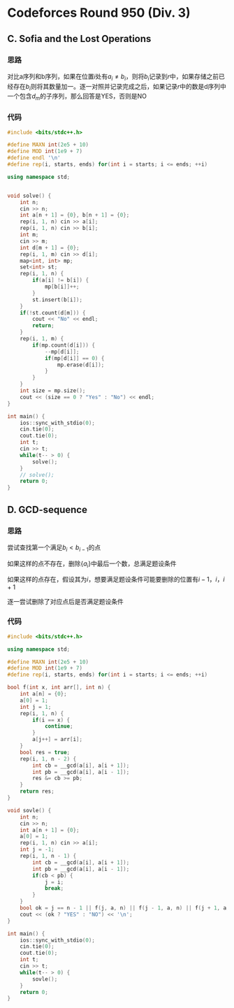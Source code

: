 # Codeforces Round 950 (Div. 3)
## C. Sofia and the Lost Operations
### 思路

对比a序列和b序列，如果在位置$i$处有$a_i \neq b_i$​，则将$b_i$记录到$r$中，如果存储之前已经存在$b_i$​​​则将其数量加一。逐一对照并记录完成之后，如果记录$r$​中的数是d序列中一个包含$d_m$​​的子序列，那么回答是YES，否则是NO

### 代码

```c++
#include <bits/stdc++.h>

#define MAXN int(2e5 + 10)
#define MOD int(1e9 + 7)
#define endl '\n'
#define rep(i, starts, ends) for(int i = starts; i <= ends; ++i)

using namespace std;


void solve() {
    int n;
    cin >> n;
    int a[n + 1] = {0}, b[n + 1] = {0};
    rep(i, 1, n) cin >> a[i];
    rep(i, 1, n) cin >> b[i];
    int m;
    cin >> m;
    int d[m + 1] = {0};
    rep(i, 1, m) cin >> d[i];
    map<int, int> mp;
    set<int> st;
    rep(i, 1, n) {
        if(a[i] != b[i]) {
            mp[b[i]]++;
        }
        st.insert(b[i]);
    }
    if(!st.count(d[m])) {
        cout << "No" << endl;
        return;
    }
    rep(i, 1, m) {
        if(mp.count(d[i])) {
            --mp[d[i]];
            if(mp[d[i]] == 0) {
                mp.erase(d[i]);
            }
        }
    }
    int size = mp.size();
    cout << (size == 0 ? "Yes" : "No") << endl;
}

int main() {
    ios::sync_with_stdio(0);
    cin.tie(0);
    cout.tie(0);
    int t;
    cin >> t;
    while(t-- > 0) {
        solve();
    }
    // solve();
    return 0;
}
```

## D. GCD-sequence

### 思路

尝试查找第一个满足$b_i < b_{i -1}$的点

如果这样的点不存在，删除$\{a_i \}$中最后一个数，总满足题设条件

如果这样的点存在，假设其为$i$，想要满足题设条件可能要删除的位置有$i - 1，i ，i + 1$​

逐一尝试删除了对应点后是否满足题设条件

### 代码

```c++
#include <bits/stdc++.h>

using namespace std;

#define MAXN int(2e5 + 10)
#define MOD int(1e9 + 7)
#define rep(i, starts, ends) for(int i = starts; i <= ends; ++i)

bool f(int x, int arr[], int n) {
    int a[n] = {0};
    a[0] = 1;
    int j = 1;
    rep(i, 1, n) {
        if(i == x) {
            continue;
        }
        a[j++] = arr[i];
    }
    bool res = true;
    rep(i, 1, n - 2) {
        int cb = __gcd(a[i], a[i + 1]);
        int pb = __gcd(a[i], a[i - 1]);
        res &= cb >= pb;
    }
    return res;
}

void sovle() {
    int n;
    cin >> n;
    int a[n + 1] = {0};
    a[0] = 1;
    rep(i, 1, n) cin >> a[i];
    int j = -1;
    rep(i, 1, n - 1) {
        int cb = __gcd(a[i], a[i + 1]);
        int pb = __gcd(a[i], a[i - 1]);
        if(cb < pb) {
            j = i;
            break;
        }
    }
    bool ok = j == n - 1 || f(j, a, n) || f(j - 1, a, n) || f(j + 1, a, n);
    cout << (ok ? "YES" : "NO") << '\n';
}

int main() {
    ios::sync_with_stdio(0);
    cin.tie(0);
    cout.tie(0);
    int t;
    cin >> t;
    while(t-- > 0) {
        sovle();
    }
    return 0;
}
```

